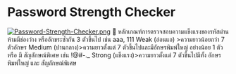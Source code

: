 # Password Strength Checker
[![Password-Strength-Checker.png](https://i.postimg.cc/0Qtnhnjr/Password-Strength-Checker.png)](https://postimg.cc/JDkjkbbW)
🔐 หลักเกณฑ์การตรวจสอบความแข็งแรงของรหัสผ่าน
ห้ามมีช่องว่าง หรืออักขระซ้ำกัน 3 ตัวขึ้นไป เช่น aaa, 111
  Weak (อ่อนแอ) >ความยาวน้อยกว่า 7 ตัวอักษร
  Medium (ปานกลาง)>ความยาวตั้งแต่ 7 ตัวขึ้นไปและมีอักษรพิมพ์ใหญ่ อย่างน้อย 1 ตัว หรือ มี สัญลักษณ์พิเศษ เช่น !@#-._
  Strong (แข็งแรง)>ความยาวตั้งแต่ 7 ตัวขึ้นไปมีทั้ง อักษรพิมพ์ใหญ่ และ สัญลักษณ์พิเศษ
